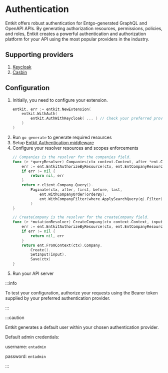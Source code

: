 # Authentication

Entkit offers robust authentication for Entgo-generated GraphQL and OpenAPI APIs. By generating authorization resources, permissions, policies, and roles, Entkit creates a powerful authentication and authorization platform for your API using the most popular providers in the industry.

## Supporting providers
1. [Keycloak](/docs/authentication/providers/keycloak)
2. [Casbin](/docs/authentication/providers/casbin)

## Configuration

1. Initially, you need to configure your extension.
    ```go title="entc.go"
    entkit, err := entkit.NewExtension(
        entkit.WithAuth(
            entkit.AuthWithKeycloak( ... ) // Check your preferred provider configuration
        )
    )
    ```
2. Run `go generate` to generate required resources
3. Setup [Entkit Authentication middleware](/docs/authentication/middleware)
4. Configure your resolver resources and scopes enforcements
   ```go title="ent.resolvers.go"
   // Companies is the resolver for the companies field.
   func (r *queryResolver) Companies(ctx context.Context, after *ent.Cursor, first *int, before *ent.Cursor, last *int, orderBy *ent.CompanyOrder, where *ent.CompanyWhereInput, q *string) (*ent.CompanyConnection, error) {
       err := ent.EntkitAuthorizeByResource(ctx, ent.EntCompanyResource, ent.EntReadScope)
       if err != nil {
           return nil, err
       }
       return r.client.Company.Query().
           Paginate(ctx, after, first, before, last,
               ent.WithCompanyOrder(orderBy),
               ent.WithCompanyFilter(where.ApplySearchQuery(q).Filter),
           )
   }
   ```
   ```go title="mutations.resolvers.go"
   // CreateCompany is the resolver for the createCompany field.
   func (r *mutationResolver) CreateCompany(ctx context.Context, input ent.CreateCompanyInput) (*ent.Company, error) {
       err := ent.EntkitAuthorizeByResource(ctx, ent.EntCompanyResource, ent.EntCreateScope)
       if err != nil {
           return nil, err
       }
       return ent.FromContext(ctx).Company.
           Create().
           SetInput(input).
           Save(ctx)
   }
   ```
5. Run your API server

:::info

To test your configuration, authorize your requests using the Bearer token supplied by your preferred authentication provider.

:::

:::caution

Entkit generates a default user within your chosen authentication provider.

Default admin credentials:

username: `entadmin`

password: `entadmin`

:::